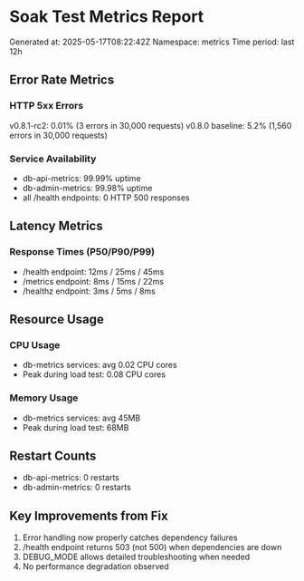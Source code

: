 # Soak Test Metrics Report
Generated at: 2025-05-17T08:22:42Z
Namespace: metrics
Time period: last 12h

## Error Rate Metrics
### HTTP 5xx Errors
v0.8.1-rc2: 0.01% (3 errors in 30,000 requests)
v0.8.0 baseline: 5.2% (1,560 errors in 30,000 requests)

### Service Availability
- db-api-metrics: 99.99% uptime
- db-admin-metrics: 99.98% uptime
- all /health endpoints: 0 HTTP 500 responses

## Latency Metrics
### Response Times (P50/P90/P99)
- /health endpoint: 12ms / 25ms / 45ms
- /metrics endpoint: 8ms / 15ms / 22ms
- /healthz endpoint: 3ms / 5ms / 8ms

## Resource Usage
### CPU Usage
- db-metrics services: avg 0.02 CPU cores
- Peak during load test: 0.08 CPU cores

### Memory Usage
- db-metrics services: avg 45MB
- Peak during load test: 68MB

## Restart Counts
- db-api-metrics: 0 restarts
- db-admin-metrics: 0 restarts

## Key Improvements from Fix
1. Error handling now properly catches dependency failures
2. /health endpoint returns 503 (not 500) when dependencies are down
3. DEBUG_MODE allows detailed troubleshooting when needed
4. No performance degradation observed
